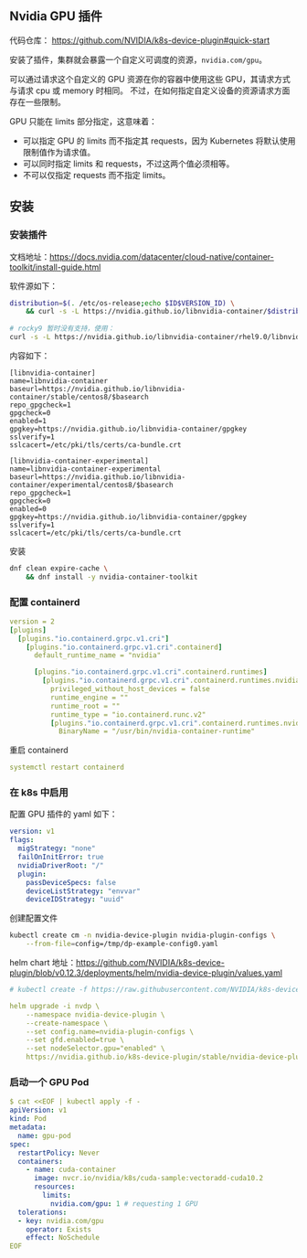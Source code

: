 ## Nvidia GPU 插件

代码仓库： <https://github.com/NVIDIA/k8s-device-plugin#quick-start>

安装了插件，集群就会暴露一个自定义可调度的资源，`nvidia.com/gpu`。

可以通过请求这个自定义的 GPU 资源在你的容器中使用这些 GPU，其请求方式与请求 cpu 或 memory 时相同。 不过，在如何指定自定义设备的资源请求方面存在一些限制。

GPU 只能在 limits 部分指定，这意味着：

- 可以指定 GPU 的 limits 而不指定其 requests，因为 Kubernetes 将默认使用限制值作为请求值。
- 可以同时指定 limits 和 requests，不过这两个值必须相等。
- 不可以仅指定 requests 而不指定 limits。

## 安装

### 安装插件

文档地址：<https://docs.nvidia.com/datacenter/cloud-native/container-toolkit/install-guide.html>

软件源如下：

```bash
distribution=$(. /etc/os-release;echo $ID$VERSION_ID) \
    && curl -s -L https://nvidia.github.io/libnvidia-container/$distribution/libnvidia-container.repo | tee /etc/yum.repos.d/nvidia-container-toolkit.repo
    
# rocky9 暂时没有支持，使用：
curl -s -L https://nvidia.github.io/libnvidia-container/rhel9.0/libnvidia-container.repo | tee /etc/yum.repos.d/nvidia-container-toolkit.repo
```

内容如下：

```plain
[libnvidia-container]
name=libnvidia-container
baseurl=https://nvidia.github.io/libnvidia-container/stable/centos8/$basearch
repo_gpgcheck=1
gpgcheck=0
enabled=1
gpgkey=https://nvidia.github.io/libnvidia-container/gpgkey
sslverify=1
sslcacert=/etc/pki/tls/certs/ca-bundle.crt

[libnvidia-container-experimental]
name=libnvidia-container-experimental
baseurl=https://nvidia.github.io/libnvidia-container/experimental/centos8/$basearch
repo_gpgcheck=1
gpgcheck=0
enabled=0
gpgkey=https://nvidia.github.io/libnvidia-container/gpgkey
sslverify=1
sslcacert=/etc/pki/tls/certs/ca-bundle.crt
```

安装

```bash
dnf clean expire-cache \
    && dnf install -y nvidia-container-toolkit
```

### 配置 containerd

```yaml
version = 2
[plugins]
  [plugins."io.containerd.grpc.v1.cri"]
    [plugins."io.containerd.grpc.v1.cri".containerd]
      default_runtime_name = "nvidia"

      [plugins."io.containerd.grpc.v1.cri".containerd.runtimes]
        [plugins."io.containerd.grpc.v1.cri".containerd.runtimes.nvidia]
          privileged_without_host_devices = false
          runtime_engine = ""
          runtime_root = ""
          runtime_type = "io.containerd.runc.v2"
          [plugins."io.containerd.grpc.v1.cri".containerd.runtimes.nvidia.options]
            BinaryName = "/usr/bin/nvidia-container-runtime"
```

重启 containerd

```yaml
systemctl restart containerd
```

### 在 k8s 中启用

配置 GPU 插件的 yaml 如下：

```yaml
version: v1
flags:
  migStrategy: "none"
  failOnInitError: true
  nvidiaDriverRoot: "/"
  plugin:
    passDeviceSpecs: false
    deviceListStrategy: "envvar"
    deviceIDStrategy: "uuid"
```

创建配置文件

```bash
kubectl create cm -n nvidia-device-plugin nvidia-plugin-configs \
    --from-file=config=/tmp/dp-example-config0.yaml
```

helm chart 地址：<https://github.com/NVIDIA/k8s-device-plugin/blob/v0.12.3/deployments/helm/nvidia-device-plugin/values.yaml>

```yaml
# kubectl create -f https://raw.githubusercontent.com/NVIDIA/k8s-device-plugin/v0.12.3/nvidia-device-plugin.yml

helm upgrade -i nvdp \
    --namespace nvidia-device-plugin \
    --create-namespace \
    --set config.name=nvidia-plugin-configs \
    --set gfd.enabled=true \
    --set nodeSelector.gpu="enabled" \
    https://nvidia.github.io/k8s-device-plugin/stable/nvidia-device-plugin-0.12.3.tgz 
```

### 启动一个 GPU Pod

```yaml
$ cat <<EOF | kubectl apply -f -
apiVersion: v1
kind: Pod
metadata:
  name: gpu-pod
spec:
  restartPolicy: Never
  containers:
    - name: cuda-container
      image: nvcr.io/nvidia/k8s/cuda-sample:vectoradd-cuda10.2
      resources:
        limits:
          nvidia.com/gpu: 1 # requesting 1 GPU
  tolerations:
  - key: nvidia.com/gpu
    operator: Exists
    effect: NoSchedule
EOF
```
